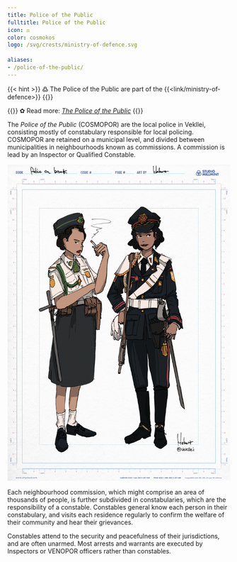 ```yaml
---
title: Police of the Public
fulltitle: Police of the Public
icon: ⚖️
color: cosmokos
logo: /svg/crests/ministry-of-defence.svg

aliases:
- /police-of-the-public/
---
```

{{< hint >}}
߷ The Police of the Public are part of the {{<link/ministry-of-defence>}}
{{</hint>}}

{{<hint link>}}
✿ Read more: *[The Police of the Public](/stories/police/)*
{{</hint>}}

The *Police of the Public* (COSMOPOR) are the local police in Vekllei, consisting mostly of constabulary responsible for local policing. COSMOPOR are retained on a municipal level, and divided between municipalities in neighbourhoods known as commissions. A commission is lead by an Inspector or Qualified Constable.

![image of a local and government policewoman standing on break](/images/fullres/commonwealth-police.jpg "Municipal (public) vs Commonwealth (parliament) police.")

Each neighbourhood commission, which might comprise an area of thousands of people, is further subdivided in constabularies, which are the responsibility of a constable. Constables general know each person in their constabulary, and visits each residence regularly to confirm the welfare of their community and hear their grievances.

Constables attend to the security and peacefulness of their jurisdictions, and are often unarmed. Most arrests and warrants are executed by Inspectors or VENOPOR officers rather than constables.